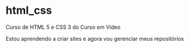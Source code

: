 # html_css
 Curso de HTML 5 e CSS 3 do Curso em Vídeo


 Estou aprendendo a criar sites e agora vou gerenciar meus repositórios
